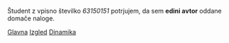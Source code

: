Študent z vpisno številko _63150151_ potrjujem, da sem __edini avtor__ oddane domače naloge.

[Glavna](https://rawgit.com/kevinkolenko/stroboskop/master/stroboskop.html)
[Izgled](https://rawgit.com/kevinkolenko/stroboskop/izgled/stroboskop.html)
[Dinamika](https://rawgit.com/kevinkolenko/stroboskop/dinamika/stroboskop.html)